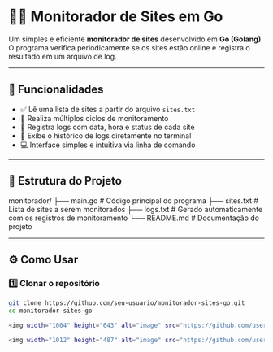 # 🕵️‍♂️ Monitorador de Sites em Go

Um simples e eficiente **monitorador de sites** desenvolvido em **Go (Golang)**.  
O programa verifica periodicamente se os sites estão online e registra o resultado em um arquivo de log.

---

## 🚀 Funcionalidades

- ✅ Lê uma lista de sites a partir do arquivo `sites.txt`
- 🔄 Realiza múltiplos ciclos de monitoramento
- 🧾 Registra logs com data, hora e status de cada site
- 📖 Exibe o histórico de logs diretamente no terminal
- 💻 Interface simples e intuitiva via linha de comando

---

## 📂 Estrutura do Projeto

monitorador/
├── main.go # Código principal do programa
├── sites.txt # Lista de sites a serem monitorados
├── logs.txt # Gerado automaticamente com os registros de monitoramento
└── README.md # Documentação do projeto


---

## ⚙️ Como Usar

### 1️⃣ Clonar o repositório

```bash
git clone https://github.com/seu-usuario/monitorador-sites-go.git
cd monitorador-sites-go

<img width="1004" height="643" alt="image" src="https://github.com/user-attachments/assets/64538987-d716-4829-9ca2-0acc25d739df" />

<img width="1012" height="487" alt="image" src="https://github.com/user-attachments/assets/9ef680c7-c319-4671-a567-8f0a69f18b89" />






